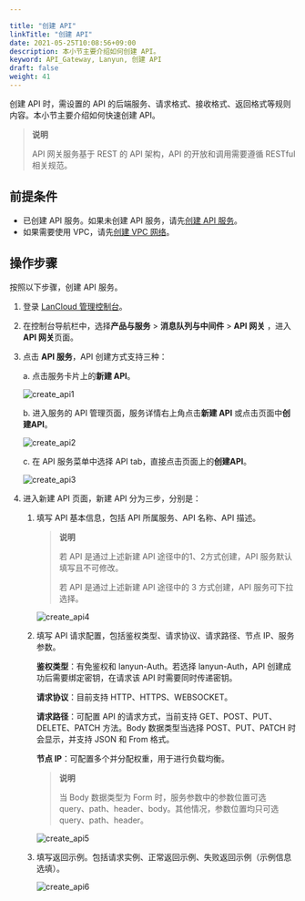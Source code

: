 ```yaml
---

title: "创建 API"
linkTitle: "创建 API"
date: 2021-05-25T10:08:56+09:00
description: 本小节主要介绍如何创建 API。 
keyword: API_Gateway, Lanyun, 创建 API
draft: false
weight: 41
---
```


创建 API 时，需设置的 API 的后端服务、请求格式、接收格式、返回格式等规则内容。本小节主要介绍如何快速创建 API。

> **说明**
>
> API 网关服务基于 REST 的 API 架构，API 的开放和调用需要遵循 RESTful 相关规范。



## 前提条件

- 已创建 API 服务。如果未创建 API 服务，请先[创建 API 服务](../../create_apiservice/)。
- 如果需要使用 VPC，请先[创建 VPC 网络](/../../../../network/vpc/manual/vpcnet/10_create_vpc/)。

## 操作步骤

按照以下步骤，创建 API 服务。

1. 登录 [LanCloud 管理控制台](https://console.lanyun.net/login)。

2. 在控制台导航栏中，选择**产品与服务** > **消息队列与中间件** > **API 网关** ，进入**API 网关**页面。

3. 点击 **API 服务**，API 创建方式支持三种：

   a. 点击服务卡片上的**新建 API**。

   ![create_api1](../_images/create_api1.png)

   b. 进入服务的 API 管理页面，服务详情右上角点击**新建 API** 或点击页面中**创建API**。

   ![create_api2](../_images/create_api2.png)

   c. 在 API 服务菜单中选择 API tab，直接点击页面上的**创建API**。

   ![create_api3](../_images/create_api3.png)

4. 进入新建 API 页面，新建 API 分为三步，分别是：

   1. 填写 API 基本信息，包括 API 所属服务、API 名称、API 描述。

      > **说明**
      >
      > 若 API 是通过上述新建 API 途径中的1、2方式创建，API 服务默认填写且不可修改。
      >
      > 若 API 是通过上述新建 API 途径中的 3 方式创建，API 服务可下拉选择。

      ![create_api4](../_images/create_api4.png)

   2. 填写 API 请求配置，包括鉴权类型、请求协议、请求路径、节点 IP、服务参数。

      **鉴权类型**：有免鉴权和 lanyun-Auth。若选择 lanyun-Auth，API 创建成功后需要绑定密钥，在请求该 API 时需要同时传递密钥。

      **请求协议**：目前支持 HTTP、HTTPS、WEBSOCKET。

      **请求路径**：可配置 API 的请求方式，当前支持 GET、POST、PUT、DELETE、PATCH 方法。Body 数据类型当选择 POST、PUT、PATCH 时会显示，并支持 JSON 和 From 格式。

      **节点 IP**：可配置多个并分配权重，用于进行负载均衡。

      > **说明**
      >
      > 当 Body 数据类型为 Form 时，服务参数中的参数位置可选 query、path、header、body。其他情况，参数位置均只可选query、path、header。

      ![create_api5](../_images/create_api5.png)

   3. 填写返回示例。包括请求实例、正常返回示例、失败返回示例（示例信息选填）。

      ![create_api6](../_images/create_api6.png)

